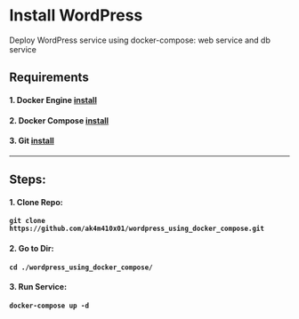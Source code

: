 # Install WordPress
Deploy WordPress service using docker-compose: web service and db service


## Requirements
#### 1. Docker Engine [install](https://docs.docker.com/engine/install/)
#### 2. Docker Compose [install](https://docs.docker.com/compose/install/)
#### 3. Git [install](https://git-scm.com/book/en/v2/Getting-Started-Installing-Git)

---

## Steps:
#### 1. Clone Repo: 
  __`git clone https://github.com/ak4m410x01/wordpress_using_docker_compose.git`__

#### 2. Go to Dir:
  __`cd ./wordpress_using_docker_compose/`__

#### 3. Run Service:
  __`docker-compose up -d`__

